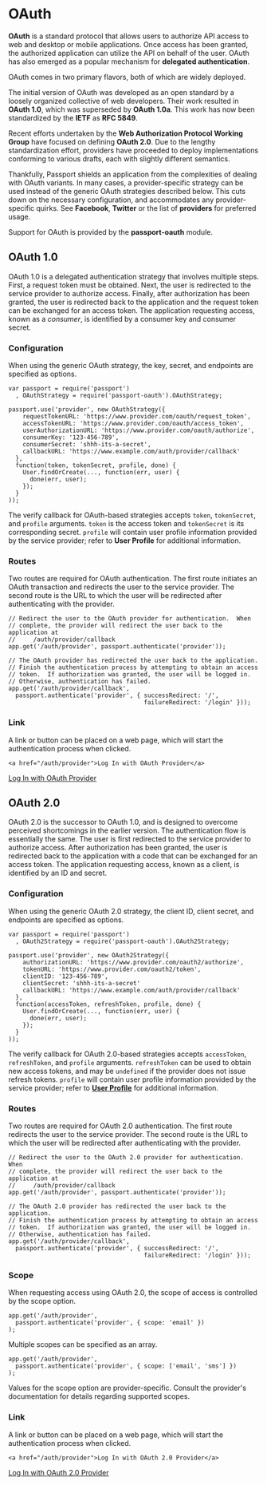 # OAuth

**OAuth** is a standard protocol that allows users to authorize API access to web and desktop 
or mobile applications. Once access has been granted, the authorized application can utilize 
the API on behalf of the user. OAuth has also emerged as a popular mechanism for 
**delegated authentication**.

OAuth comes in two primary flavors, both of which are widely deployed.

The initial version of OAuth was developed as an open standard by a loosely organized collective 
of web developers. Their work resulted in **OAuth 1.0**, which was superseded by **OAuth 1.0a**. 
This work has now been standardized by the **IETF** as **RFC 5849**.

Recent efforts undertaken by the **Web Authorization Protocol Working Group** have focused on 
defining **OAuth 2.0**. Due to the lengthy standardization effort, providers have proceeded 
to deploy implementations conforming to various drafts, each with slightly different semantics.

Thankfully, Passport shields an application from the complexities of dealing with OAuth variants. 
In many cases, a provider-specific strategy can be used instead of the generic OAuth strategies 
described below. This cuts down on the necessary configuration, and accommodates any 
provider-specific quirks. See **Facebook**, **Twitter** or the list of **providers** for preferred 
usage.

Support for OAuth is provided by the **passport-oauth** module.

## OAuth 1.0

OAuth 1.0 is a delegated authentication strategy that involves multiple steps. First, a request 
token must be obtained. Next, the user is redirected to the service provider to authorize access. 
Finally, after authorization has been granted, the user is redirected back to the application 
and the request token can be exchanged for an access token. The application requesting access, 
known as a *consumer*, is identified by a consumer key and consumer secret.

### Configuration

When using the generic OAuth strategy, the key, secret, and endpoints are specified as options.

```
var passport = require('passport')
  , OAuthStrategy = require('passport-oauth').OAuthStrategy;

passport.use('provider', new OAuthStrategy({
    requestTokenURL: 'https://www.provider.com/oauth/request_token',
    accessTokenURL: 'https://www.provider.com/oauth/access_token',
    userAuthorizationURL: 'https://www.provider.com/oauth/authorize',
    consumerKey: '123-456-789',
    consumerSecret: 'shhh-its-a-secret',
    callbackURL: 'https://www.example.com/auth/provider/callback'
  },
  function(token, tokenSecret, profile, done) {
    User.findOrCreate(..., function(err, user) {
      done(err, user);
    });
  }
));
```

The verify callback for OAuth-based strategies accepts `token`, `tokenSecret`, and `profile` arguments. 
`token` is the access token and `tokenSecret` is its corresponding secret. `profile` will contain 
user profile information provided by the service provider; refer to **User Profile** for additional 
information.

### Routes

Two routes are required for OAuth authentication. The first route initiates an OAuth transaction and 
redirects the user to the service provider. The second route is the URL to which the user will be 
redirected after authenticating with the provider.

```
// Redirect the user to the OAuth provider for authentication.  When
// complete, the provider will redirect the user back to the application at
//     /auth/provider/callback
app.get('/auth/provider', passport.authenticate('provider'));

// The OAuth provider has redirected the user back to the application.
// Finish the authentication process by attempting to obtain an access
// token.  If authorization was granted, the user will be logged in.
// Otherwise, authentication has failed.
app.get('/auth/provider/callback',
  passport.authenticate('provider', { successRedirect: '/',
                                      failureRedirect: '/login' }));
```

### Link

A link or button can be placed on a web page, which will start the authentication process when 
clicked.

```
<a href="/auth/provider">Log In with OAuth Provider</a>
```
<a href="/auth/provider">Log In with OAuth Provider</a>

## OAuth 2.0

OAuth 2.0 is the successor to OAuth 1.0, and is designed to overcome perceived shortcomings in 
the earlier version. The authentication flow is essentially the same. The user is first redirected 
to the service provider to authorize access. After authorization has been granted, the user is 
redirected back to the application with a code that can be exchanged for an access token. 
The application requesting access, known as a client, is identified by an ID and secret.

### Configuration

When using the generic OAuth 2.0 strategy, the client ID, client secret, and endpoints are specified 
as options.

```
var passport = require('passport')
  , OAuth2Strategy = require('passport-oauth').OAuth2Strategy;

passport.use('provider', new OAuth2Strategy({
    authorizationURL: 'https://www.provider.com/oauth2/authorize',
    tokenURL: 'https://www.provider.com/oauth2/token',
    clientID: '123-456-789',
    clientSecret: 'shhh-its-a-secret'
    callbackURL: 'https://www.example.com/auth/provider/callback'
  },
  function(accessToken, refreshToken, profile, done) {
    User.findOrCreate(..., function(err, user) {
      done(err, user);
    });
  }
));
```

The verify callback for OAuth 2.0-based strategies accepts `accessToken`, `refreshToken`, and `profile` 
arguments. `refreshToken` can be used to obtain new access tokens, and may be `undefined` if 
the provider does not issue refresh tokens. `profile` will contain user profile information provided 
by the service provider; refer to [**User Profile**](https://www.passportjs.org/guide/profile/) for additional information.

### Routes

Two routes are required for OAuth 2.0 authentication. The first route redirects the user to the service 
provider. The second route is the URL to which the user will be redirected after authenticating with 
the provider.

```
// Redirect the user to the OAuth 2.0 provider for authentication.  When
// complete, the provider will redirect the user back to the application at
//     /auth/provider/callback
app.get('/auth/provider', passport.authenticate('provider'));

// The OAuth 2.0 provider has redirected the user back to the application.
// Finish the authentication process by attempting to obtain an access
// token.  If authorization was granted, the user will be logged in.
// Otherwise, authentication has failed.
app.get('/auth/provider/callback',
  passport.authenticate('provider', { successRedirect: '/',
                                      failureRedirect: '/login' }));
```

### Scope

When requesting access using OAuth 2.0, the scope of access is controlled by the scope option.

```
app.get('/auth/provider',
  passport.authenticate('provider', { scope: 'email' })
);
```

Multiple scopes can be specified as an array.

```
app.get('/auth/provider',
  passport.authenticate('provider', { scope: ['email', 'sms'] })
);
```

Values for the scope option are provider-specific. Consult the provider's documentation for details 
regarding supported scopes.

### Link

A link or button can be placed on a web page, which will start the authentication process when clicked.

```
<a href="/auth/provider">Log In with OAuth 2.0 Provider</a>
```
<a href="/auth/provider">Log In with OAuth 2.0 Provider</a>

